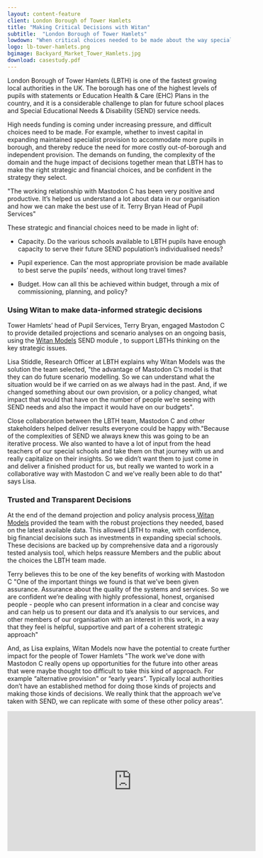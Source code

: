 ```yaml
---
layout: content-feature
client: London Borough of Tower Hamlets
title: "Making Critical Decisions with Witan"
subtitle:  "London Borough of Tower Hamlets"
lowdown: "When critical choices needed to be made about the way special educational needs would be supported in a fast-changing community, Tower Hamlets’ Head of Pupil Services turned to Witan Models to rapidly model different scenarios and make some big decisions, with confidence."
logo: lb-tower-hamlets.png
bgimage: Backyard_Market_Tower_Hamlets.jpg
download: casestudy.pdf
---
```


London Borough of Tower Hamlets (LBTH) is one of the fastest growing local authorities in the UK. The borough has one of the highest levels of pupils with statements or Education Health & Care (EHC) Plans in the country, and it is a considerable challenge to plan for future school places and Special Educational Needs & Disability (SEND) service needs.

High needs funding is coming under increasing pressure, and difficult choices need to be made. For example, whether to invest capital in expanding maintained specialist provision to accommodate more pupils in borough, and thereby reduce the need for more costly out-of-borough and independent provision. The demands on funding, the complexity of the domain and the huge impact of decisions together mean that LBTH has to make the right strategic and financial choices, and be confident in the strategy they select.

<aside>

  <p> "The working relationship with Mastodon C has been very positive and productive.  It’s helped us understand a lot about data in our organisation and how we can make the best use of it. Terry Bryan Head of Pupil Services"</p>

</aside>

These strategic and financial choices need to be made in light of:

* Capacity. Do the various schools available to LBTH pupils have enough capacity to serve their future SEND population’s individualised needs?

* Pupil experience. Can the most appropriate provision be made available to best serve the pupils’ needs, without long travel times?

* Budget. How can all this be achieved within budget, through a mix of commissioning, planning, and policy?

### Using Witan to make data-informed strategic decisions

Tower Hamlets’ head of Pupil Services, Terry Bryan, engaged Mastodon C to provide detailed projections and scenario analyses on an ongoing basis, using the [Witan Models](http://www.mastodonc.com/products/witan/ ) SEND module , to support LBTHs thinking on the key strategic issues.

Lisa Stiddle, Research Officer at LBTH explains why Witan Models was the solution the team selected, "the advantage of Mastodon C’s model is that they can do future scenario modelling. So we can understand what the situation would be if we carried on as we always had in the past. And, if we changed something about our own provision, or a policy changed, what impact that would that have on the number of people we’re seeing with SEND needs and also the impact it would have on our budgets".

Close collaboration between the LBTH team, Mastodon C and other stakeholders helped deliver results everyone could be happy with."Because of the complexities of SEND we always knew this was going to be an iterative process. We also wanted to have a lot of input from the head teachers of our special schools and take them on that journey with us and really capitalize on their insights. So we didn’t want them to just come in and deliver a finished product for us, but really we wanted to work in a collaborative way with Mastodon C and we’ve really been able to do that" says Lisa.

### Trusted and Transparent Decisions

At the end of the  demand projection and policy analysis process[ Witan Models](http://www.mastodonc.com/products/witan/) provided the team with the robust projections they needed, based on the latest available data. This allowed LBTH to make, with confidence, big financial decisions such as investments in expanding special schools. These decisions are backed up by comprehensive data and a rigorously tested analysis tool, which helps reassure Members and the public about the choices the LBTH team made.

Terry believes this to be one of the key benefits of working with Mastodon C "One of the important things we found is that we’ve been given assurance. Assurance about the quality of the systems and services. So we are confident we’re dealing with highly professional, honest, organised people - people who can present information in a clear and concise way and can help us to present our data and it’s analysis to our services, and other members of our organisation with an interest in this work, in a way that they feel is helpful, supportive and part of a coherent strategic approach"

And, as Lisa explains, Witan Models now have the potential to create further impact for the people of Tower Hamlets "The work we’ve done with Mastodon C really opens up opportunities for the future into other areas that were maybe thought too difficult to take this kind of approach. For example “alternative provision" or “early years”.  Typically local authorities don’t have an established method for doing those kinds of projects and making those kinds of decisions.  We really think that the approach we’ve taken with SEND, we can replicate with some of these other policy areas”.

<iframe width="560" height="315" src="https://www.youtube.com/embed/6d7vLyvWBsY?rel=0" frameborder="0" allow="autoplay; encrypted-media" allowfullscreen></iframe>
